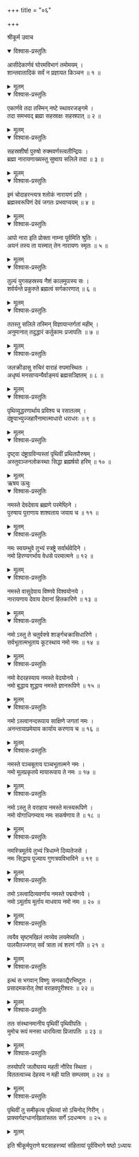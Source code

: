 +++
title = "०६"

+++

श्रीकूर्म उवाच  

<details open><summary>विश्वास-प्रस्तुतिः</summary>

आसीदेकार्णवं घोरमविभागं तमोमयम् ।  
शान्तवातादिकं सर्वं न प्रज्ञायत किञ्चन ॥ १ ॥
</details>

<details><summary>मूलम्</summary>

आसीदेकार्णवं घोरमविभागं तमोमयम् ।  
शान्तवातादिकं सर्वं न प्रज्ञायत किञ्चन ॥ १ ॥
</details>

<details open><summary>विश्वास-प्रस्तुतिः</summary>

एकार्णवे तदा तस्मिन् नष्टे स्थावरजङ्गमे ।  
तदा समभवद् ब्रह्मा सहस्राक्षः सहस्रपात् ॥ २ ॥
</details>

<details><summary>मूलम्</summary>

एकार्णवे तदा तस्मिन् नष्टे स्थावरजङ्गमे ।  
तदा समभवद् ब्रह्मा सहस्राक्षः सहस्रपात् ॥ २ ॥
</details>

<details open><summary>विश्वास-प्रस्तुतिः</summary>

सहस्रशीर्षा पुरुषो रुक्मवर्णस्त्वतीन्द्रियः ।  
ब्रह्मा नारायणाख्यस्तु सुष्वाप सलिले तदा ॥ ३ ॥
</details>

<details><summary>मूलम्</summary>

सहस्रशीर्षा पुरुषो रुक्मवर्णस्त्वतीन्द्रियः ।  
ब्रह्मा नारायणाख्यस्तु सुष्वाप सलिले तदा ॥ ३ ॥
</details>

<details open><summary>विश्वास-प्रस्तुतिः</summary>

इमं चोदाहरन्त्यत्र श्लोकं नारायणं प्रति ।  
ब्रह्मस्वरूपिणं देवं जगतः प्रभवाप्ययम् ॥ ४ ॥
</details>

<details><summary>मूलम्</summary>

इमं चोदाहरन्त्यत्र श्लोकं नारायणं प्रति ।  
ब्रह्मस्वरूपिणं देवं जगतः प्रभवाप्ययम् ॥ ४ ॥
</details>

<details open><summary>विश्वास-प्रस्तुतिः</summary>

आपो नारा इति प्रोक्ता नाम्ना पूर्वमिति श्रुतिः ।  
अयनं तस्य ता यस्मात् तेन नारायणः स्मृतः ॥ ५ ॥
</details>

<details><summary>मूलम्</summary>

आपो नारा इति प्रोक्ता नाम्ना पूर्वमिति श्रुतिः ।  
अयनं तस्य ता यस्मात् तेन नारायणः स्मृतः ॥ ५ ॥
</details>

<details open><summary>विश्वास-प्रस्तुतिः</summary>

तुल्यं युगसहस्रस्य नैशं कालमुपास्य सः ।  
शर्वर्यन्ते प्रकुरुते ब्रह्मत्वं सर्गकारणात् ॥ ६ ॥
</details>

<details><summary>मूलम्</summary>

तुल्यं युगसहस्रस्य नैशं कालमुपास्य सः ।  
शर्वर्यन्ते प्रकुरुते ब्रह्मत्वं सर्गकारणात् ॥ ६ ॥
</details>

<details open><summary>विश्वास-प्रस्तुतिः</summary>

ततस्तु सलिले तस्मिन् विज्ञायान्तर्गतां महीम् ।  
अनुमानात् तदुद्धारं कर्तुकामः प्रजापतिः ॥ ७ ॥
</details>

<details><summary>मूलम्</summary>

ततस्तु सलिले तस्मिन् विज्ञायान्तर्गतां महीम् ।  
अनुमानात् तदुद्धारं कर्तुकामः प्रजापतिः ॥ ७ ॥
</details>

<details open><summary>विश्वास-प्रस्तुतिः</summary>

जलक्रीडासु रुचिरं वाराहं रुपमास्थितः ।  
अधृष्यं मनसाप्यन्यैर्वाङ्मयं ब्रह्मसञ्ज्ञितम् ॥ ८ ॥
</details>

<details><summary>मूलम्</summary>

जलक्रीडासु रुचिरं वाराहं रुपमास्थितः ।  
अधृष्यं मनसाप्यन्यैर्वाङ्मयं ब्रह्मसञ्ज्ञितम् ॥ ८ ॥
</details>

<details open><summary>विश्वास-प्रस्तुतिः</summary>

पृथिव्युद्धरणार्थाय प्रविश्य च रसातलम् ।  
दंष्ट्रयाभ्युज्जहारैनामात्माधारो धराधरः ॥ ९ ॥
</details>

<details><summary>मूलम्</summary>

पृथिव्युद्धरणार्थाय प्रविश्य च रसातलम् ।  
दंष्ट्रयाभ्युज्जहारैनामात्माधारो धराधरः ॥ ९ ॥
</details>

<details open><summary>विश्वास-प्रस्तुतिः</summary>

दृष्ट्वा दंष्ट्राग्रविन्यस्तां पृथिवीं प्रथितपौरुषम् ।  
अस्तुवञ्जनलोकस्थाः सिद्धा ब्रह्मर्षयो हरिम् ॥ १० ॥
</details>

<details><summary>मूलम्</summary>

दृष्ट्वा दंष्ट्राग्रविन्यस्तां पृथिवीं प्रथितपौरुषम् ।  
अस्तुवञ्जनलोकस्थाः सिद्धा ब्रह्मर्षयो हरिम् ॥ १० ॥
</details>
ऋषय ऊचुः  

<details open><summary>विश्वास-प्रस्तुतिः</summary>

नमस्ते देवदेवाय ब्रह्मणे परमेष्ठिने ।  
पुरुषाय पुराणाय शाश्वताय जयाय च ॥ ११ ॥
</details>

<details><summary>मूलम्</summary>

नमस्ते देवदेवाय ब्रह्मणे परमेष्ठिने ।  
पुरुषाय पुराणाय शाश्वताय जयाय च ॥ ११ ॥
</details>

<details open><summary>विश्वास-प्रस्तुतिः</summary>

नमः स्वयम्भुवे तुभ्यं स्त्रष्ट्रे सर्वार्थवेदिने ।  
नमो हिरण्यगर्भाय वेधसे परमात्मने ॥ १२ ॥
</details>

<details><summary>मूलम्</summary>

नमः स्वयम्भुवे तुभ्यं स्त्रष्ट्रे सर्वार्थवेदिने ।  
नमो हिरण्यगर्भाय वेधसे परमात्मने ॥ १२ ॥
</details>

<details open><summary>विश्वास-प्रस्तुतिः</summary>

नमस्ते वासुदेवाय विष्णवे विश्वयोनये ।  
नारायणाय देवाय देवानां हितकारिणे ॥ १३ ॥
</details>

<details><summary>मूलम्</summary>

नमस्ते वासुदेवाय विष्णवे विश्वयोनये ।  
नारायणाय देवाय देवानां हितकारिणे ॥ १३ ॥
</details>

<details open><summary>विश्वास-प्रस्तुतिः</summary>

नमो ऽस्तु ते चतुर्वक्त्रे शार्ङ्गचक्रासिधारिणे ।  
सर्वभूतात्मभूताय कूटस्थाय नमो नमः ॥ १४ ॥
</details>

<details><summary>मूलम्</summary>

नमो ऽस्तु ते चतुर्वक्त्रे शार्ङ्गचक्रासिधारिणे ।  
सर्वभूतात्मभूताय कूटस्थाय नमो नमः ॥ १४ ॥
</details>

<details open><summary>विश्वास-प्रस्तुतिः</summary>

नमो वेदरहस्याय नमस्ते वेदयोनये ।  
नमो बुद्धाय शुद्धाय नमस्ते ज्ञानरूपिणे ॥ १५ ॥
</details>

<details><summary>मूलम्</summary>

नमो वेदरहस्याय नमस्ते वेदयोनये ।  
नमो बुद्धाय शुद्धाय नमस्ते ज्ञानरूपिणे ॥ १५ ॥
</details>

<details open><summary>विश्वास-प्रस्तुतिः</summary>

नमो ऽस्त्वानन्दरूपाय साक्षिणे जगतां नमः ।  
अनन्तायाप्रमेयाय कार्याय करणाय च ॥ १६ ॥
</details>

<details><summary>मूलम्</summary>

नमो ऽस्त्वानन्दरूपाय साक्षिणे जगतां नमः ।  
अनन्तायाप्रमेयाय कार्याय करणाय च ॥ १६ ॥
</details>

<details open><summary>विश्वास-प्रस्तुतिः</summary>

नमस्ते पञ्चबूताय पञ्चभूतात्मने नमः ।  
नमो मूलप्रकृतये मायारूपाय ते नमः ॥ १७ ॥
</details>

<details><summary>मूलम्</summary>

नमस्ते पञ्चबूताय पञ्चभूतात्मने नमः ।  
नमो मूलप्रकृतये मायारूपाय ते नमः ॥ १७ ॥
</details>

<details open><summary>विश्वास-प्रस्तुतिः</summary>

नमो ऽस्तु ते वराहाय नमस्ते मत्स्यरूपिणे ।  
नमो योगाधिगम्याय नमः सकर्षणाय ते ॥ १८ ॥
</details>

<details><summary>मूलम्</summary>

नमो ऽस्तु ते वराहाय नमस्ते मत्स्यरूपिणे ।  
नमो योगाधिगम्याय नमः सकर्षणाय ते ॥ १८ ॥
</details>

<details open><summary>विश्वास-प्रस्तुतिः</summary>

नमस्त्रिमूर्तये तुभ्यं त्रिधाम्ने दिव्यतेजसे ।  
नमः सिद्धाय पूज्याय गुणत्रयविभाविने ॥ १९ ॥
</details>

<details><summary>मूलम्</summary>

नमस्त्रिमूर्तये तुभ्यं त्रिधाम्ने दिव्यतेजसे ।  
नमः सिद्धाय पूज्याय गुणत्रयविभाविने ॥ १९ ॥
</details>

<details open><summary>विश्वास-प्रस्तुतिः</summary>

तमो ऽस्त्वादित्यवर्णाय नमस्ते पद्मयोनये ।  
नमो ऽमूर्ताय मूर्ताय माधवाय नमो नमः ॥ २० ॥
</details>

<details><summary>मूलम्</summary>

तमो ऽस्त्वादित्यवर्णाय नमस्ते पद्मयोनये ।  
नमो ऽमूर्ताय मूर्ताय माधवाय नमो नमः ॥ २० ॥
</details>

<details open><summary>विश्वास-प्रस्तुतिः</summary>

त्वयैव सृष्टमखिलं त्वय्येव लयमेष्यति ।  
पालयैतज्जगत् सर्वं त्राता त्वं शरणं गति ॥ २१ ॥
</details>

<details><summary>मूलम्</summary>

त्वयैव सृष्टमखिलं त्वय्येव लयमेष्यति ।  
पालयैतज्जगत् सर्वं त्राता त्वं शरणं गति ॥ २१ ॥
</details>

<details open><summary>विश्वास-प्रस्तुतिः</summary>

इत्थं स भगवान् विष्णुः सनकाद्यैरभिष्टुतः ।  
प्रसादमकरोत् तेषां वराहवपुरीश्वरः ॥ २२ ॥
</details>

<details><summary>मूलम्</summary>

इत्थं स भगवान् विष्णुः सनकाद्यैरभिष्टुतः ।  
प्रसादमकरोत् तेषां वराहवपुरीश्वरः ॥ २२ ॥
</details>

<details open><summary>विश्वास-प्रस्तुतिः</summary>

ततः संस्थानमानीय पृथिवीं पृथिवीपतिः ।  
मुमोच रूपं मनसा धारयित्वा प्रिजापतिः ॥ २३ ॥
</details>

<details><summary>मूलम्</summary>

ततः संस्थानमानीय पृथिवीं पृथिवीपतिः ।  
मुमोच रूपं मनसा धारयित्वा प्रिजापतिः ॥ २३ ॥
</details>

<details open><summary>विश्वास-प्रस्तुतिः</summary>

तस्योपरि जलौघस्य महती नौरिव स्थिता ।  
विततत्वाच्च देहस्य न मही याति सम्प्लवम् ॥ २४ ॥
</details>

<details><summary>मूलम्</summary>

तस्योपरि जलौघस्य महती नौरिव स्थिता ।  
विततत्वाच्च देहस्य न मही याति सम्प्लवम् ॥ २४ ॥
</details>

<details open><summary>विश्वास-प्रस्तुतिः</summary>

पृथिवीं तु समीकृत्य पृथिव्यां सो ऽचिनोद् गिरीन् ।  
प्राक्सर्गदग्धानखिलांस्ततः सर्गे ऽदधन्मनः ॥ २५ ॥
</details>

<details><summary>मूलम्</summary>

पृथिवीं तु समीकृत्य पृथिव्यां सो ऽचिनोद् गिरीन् ।  
प्राक्सर्गदग्धानखिलांस्ततः सर्गे ऽदधन्मनः ॥ २५ ॥
</details>
    
इति श्रीकूर्मपुराणे षटसाहस्त्र्यां संहितायां पूर्वविभागे षष्ठो ऽध्यायः
